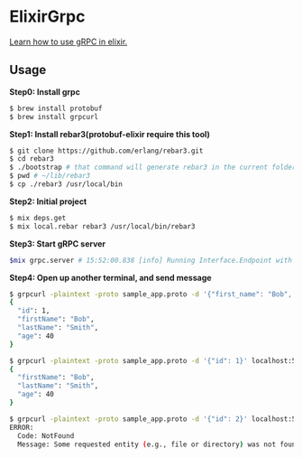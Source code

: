 # ElixirGrpc

[Learn how to use gRPC in elixir.](https://blog.appsignal.com/2020/03/24/how-to-use-grpc-in-elixir.html)

## Usage

**Step0: Install grpc**
```sh
$ brew install protobuf
$ brew install grpcurl
```

**Step1: Install rebar3(protobuf-elixir require this tool)**

```sh
$ git clone https://github.com/erlang/rebar3.git
$ cd rebar3
$ ./bootstrap # that command will generate rebar3 in the current folder
$ pwd # ~/lib/rebar3
$ cp ./rebar3 /usr/local/bin 
```

**Step2: Initial project**

```sh
$ mix deps.get
$ mix local.rebar rebar3 /usr/local/bin/rebar3
```

**Step3: Start gRPC server**

```sh
$mix grpc.server # 15:52:00.838 [info] Running Interface.Endpoint with Cowboy using http://0.0.0.0:50051
```

**Step4: Open up another terminal, and send message**

```sh
$ grpcurl -plaintext -proto sample_app.proto -d '{"first_name": "Bob", "last_name": "Smith", "age": 40}' localhost:50051 sample_app.User.Create
{
  "id": 1,
  "firstName": "Bob",
  "lastName": "Smith",
  "age": 40
}

$ grpcurl -plaintext -proto sample_app.proto -d '{"id": 1}' localhost:50051 sample_app.User.Get
{
  "firstName": "Bob",
  "lastName": "Smith",
  "age": 40
}

$ grpcurl -plaintext -proto sample_app.proto -d '{"id": 2}' localhost:50051 sample_app.User.Get
ERROR:
  Code: NotFound
  Message: Some requested entity (e.g., file or directory) was not found
```